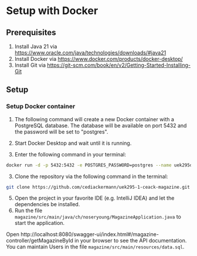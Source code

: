 # Setup with Docker

## Prerequisites

1. Install Java 21
   via https://www.oracle.com/java/technologies/downloads/#java21
2. Install Docker via https://www.docker.com/products/docker-desktop/
3. Install Git via https://git-scm.com/book/en/v2/Getting-Started-Installing-Git

## Setup

### Setup Docker container

1. The following command will create a new Docker
   container with a PostgreSQL
   database. The database will be available on port 5432 and the password will
   be set to "postgres".
2. Start Docker Desktop and wait until it is running.

3. Enter the following command in your terminal:
```bash
docker run -d -p 5432:5432 -e POSTGRES_PASSWORD=postgres --name uek295db postgres
```

3. Clone the repository via the following command in the terminal:

```bash
git clone https://github.com/cediackermann/uek295-1-ceack-magazine.git
```

5. Open the project in your favorite IDE (e.g. IntelliJ IDEA) and let the
   dependencies be installed.
6. Run the file `magazine/src/main/java/ch/noseryoung/MagazineApplication.java`
   to start the application.

Open http://localhost:8080/swagger-ui/index.html#/magazine-controller/getMagazineById
in your browser to see the API documentation. You can maintain Users in the
file `magazine/src/main/resources/data.sql`.